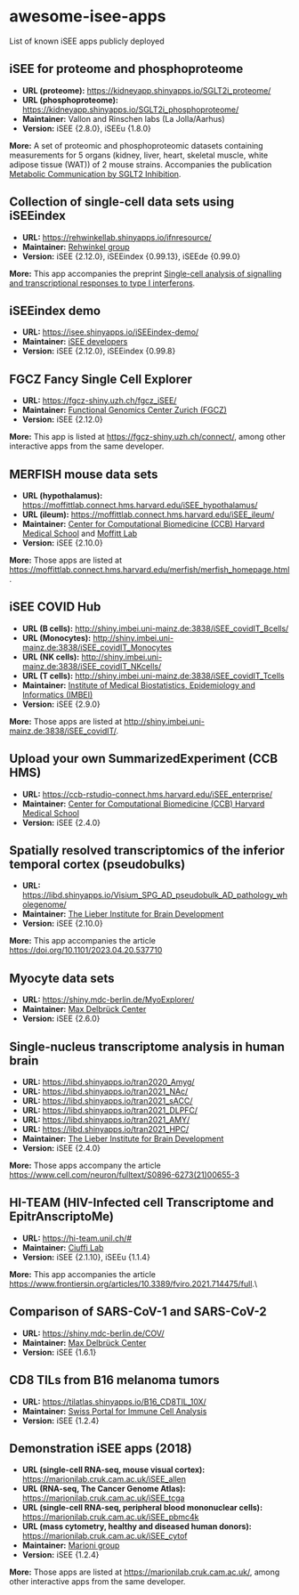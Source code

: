 # awesome-isee-apps

List of known iSEE apps publicly deployed

## iSEE for proteome and phosphoproteome

- **URL (proteome):** <https://kidneyapp.shinyapps.io/SGLT2i_proteome/>
- **URL (phosphoproteome):** <https://kidneyapp.shinyapps.io/SGLT2i_phosphoproteome/>
- **Maintainer:** Vallon and Rinschen labs (La Jolla/Aarhus)
- **Version:** iSEE {2.8.0}, iSEEu {1.8.0}

**More:** A set of proteomic and phosphoproteomic datasets containing measurements for 5 organs (kidney, liver, heart, skeletal muscle, white adipose tissue (WAT)) of 2 mouse strains. Accompanies the publication [Metabolic Communication by SGLT2 Inhibition](https://www.ahajournals.org/doi/full/10.1161/CIRCULATIONAHA.123.065517).

## Collection of single-cell data sets using iSEEindex

- **URL:** <https://rehwinkellab.shinyapps.io/ifnresource/>
- **Maintainer:** [Rehwinkel group](https://www.imm.ox.ac.uk/research/research-groups/rehwinkel-group-nucleic-acid-sensing)
- **Version:** iSEE {2.12.0}, iSEEindex {0.99.13}, iSEEde {0.99.0}

**More:** This app accompanies the preprint [Single-cell analysis of signalling and transcriptional responses to type I interferons](https://www.biorxiv.org/content/10.1101/2023.07.03.547491v1).

## iSEEindex demo

- **URL:** <https://isee.shinyapps.io/iSEEindex-demo/>
- **Maintainer:** [iSEE developers](https://github.com/iSEE)
- **Version:** iSEE {2.12.0}, iSEEindex {0.99.8}

## FGCZ Fancy Single Cell Explorer

- **URL:** <https://fgcz-shiny.uzh.ch/fgcz_iSEE/>
- **Maintainer:** [Functional Genomics Center Zurich (FGCZ)](https://fgcz.ch/)
- **Version:** iSEE {2.12.0}

**More:** This app is listed at <https://fgcz-shiny.uzh.ch/connect/>, among other interactive apps from the same developer.

## MERFISH mouse data sets

- **URL (hypothalamus):** <https://moffittlab.connect.hms.harvard.edu/iSEE_hypothalamus/>
- **URL (ileum):** <https://moffittlab.connect.hms.harvard.edu/iSEE_ileum/>
- **Maintainer:** [Center for Computational Biomedicine (CCB) Harvard Medical School](https://computationalbiomed.hms.harvard.edu/) and [Moffitt Lab](https://moffittlab.github.io/)
- **Version:** iSEE {2.10.0}

**More:** Those apps are listed at <https://moffittlab.connect.hms.harvard.edu/merfish/merfish_homepage.html>.

## iSEE COVID Hub

- **URL (B cells):** <http://shiny.imbei.uni-mainz.de:3838/iSEE_covidIT_Bcells/>
- **URL (Monocytes):** <http://shiny.imbei.uni-mainz.de:3838/iSEE_covidIT_Monocytes>
- **URL (NK cells):** <http://shiny.imbei.uni-mainz.de:3838/iSEE_covidIT_NKcells/>
- **URL (T cells):** <http://shiny.imbei.uni-mainz.de:3838/iSEE_covidIT_Tcells>
- **Maintainer:** [Institute of Medical Biostatistics, Epidemiology and Informatics (IMBEI)](https://www.unimedizin-mainz.de/imbei/imbei/welcome-page.html?L=1)
- **Version:** iSEE {2.9.0}

**More:** Those apps are listed at <http://shiny.imbei.uni-mainz.de:3838/iSEE_covidIT/>.

## Upload your own SummarizedExperiment (CCB HMS)

- **URL:** <https://ccb-rstudio-connect.hms.harvard.edu/iSEE_enterprise/>
- **Maintainer:** [Center for Computational Biomedicine (CCB) Harvard Medical School](https://computationalbiomed.hms.harvard.edu/)
- **Version:** iSEE {2.4.0}

## Spatially resolved transcriptomics of the inferior temporal cortex (pseudobulks)

- **URL:** <https://libd.shinyapps.io/Visium_SPG_AD_pseudobulk_AD_pathology_wholegenome/>
- **Maintainer:** [The Lieber Institute for Brain Development](https://www.libd.org/)
- **Version:** iSEE {2.10.0}

**More:** This app accompanies the article <https://doi.org/10.1101/2023.04.20.537710>

## Myocyte data sets

- **URL:** <https://shiny.mdc-berlin.de/MyoExplorer/>
- **Maintainer:** [Max Delbrück Center](https://www.mdc-berlin.de/)
- **Version:** iSEE {2.6.0}

## Single-nucleus transcriptome analysis in human brain

- **URL:** <https://libd.shinyapps.io/tran2020_Amyg/>
- **URL:** <https://libd.shinyapps.io/tran2021_NAc/>
- **URL:** <https://libd.shinyapps.io/tran2021_sACC/>
- **URL:** <https://libd.shinyapps.io/tran2021_DLPFC/>
- **URL:** <https://libd.shinyapps.io/tran2021_AMY/>
- **URL:** <https://libd.shinyapps.io/tran2021_HPC/>
- **Maintainer:** [The Lieber Institute for Brain Development](https://www.libd.org/)
- **Version:** iSEE {2.4.0}

**More:** Those apps accompany the article <https://www.cell.com/neuron/fulltext/S0896-6273(21)00655-3>

## HI-TEAM (HIV-Infected cell Transcriptome and EpitrAnscriptoMe)

- **URL:** <https://hi-team.unil.ch/#>
- **Maintainer:** [Ciuffi Lab](https://www.chuv.ch/en/microbiologie/imu-home/research/research-groups/angela-ciuffi)
- **Version:** iSEE {2.1.10}, iSEEu {1.1.4}

**More:** This app accompanies the article <https://www.frontiersin.org/articles/10.3389/fviro.2021.714475/full>.\

## Comparison of SARS-CoV-1 and SARS-CoV-2 

- **URL:** <https://shiny.mdc-berlin.de/COV/>
- **Maintainer:** [Max Delbrück Center](https://www.mdc-berlin.de/)
- **Version:** iSEE {1.6.1}

## CD8 TILs from B16 melanoma tumors

- **URL:** <https://tilatlas.shinyapps.io/B16_CD8TIL_10X/>
- **Maintainer:** [Swiss Portal for Immune Cell Analysis](https://spica.unil.ch/)
- **Version:** iSEE {1.2.4}

## Demonstration iSEE apps (2018)

- **URL (single-cell RNA-seq, mouse visual cortex):** <https://marionilab.cruk.cam.ac.uk/iSEE_allen>
- **URL (RNA-seq, The Cancer Genome Atlas):** <https://marionilab.cruk.cam.ac.uk/iSEE_tcga>
- **URL (single-cell RNA-seq, peripheral blood mononuclear cells):** <https://marionilab.cruk.cam.ac.uk/iSEE_pbmc4k>
- **URL (mass cytometry, healthy and diseased human donors):** <https://marionilab.cruk.cam.ac.uk/iSEE_cytof>
- **Maintainer:** [Marioni group](https://www.cruk.cam.ac.uk/research-groups/marioni-group)
- **Version:** iSEE {1.2.4}

**More:** Those apps are listed at <https://marionilab.cruk.cam.ac.uk/>, among other interactive apps from the same developer.
